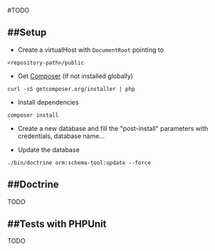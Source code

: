#TODO

##Setup
---

- Create a virtualHost with `DocumentRoot` pointing to
```
<repository-path>/public
```

- Get [Composer](http://getcomposer.org/) (if not installed globally)
```
curl -sS getcomposer.org/installer | php
```

- Install dependencies
```
composer install
```

- Create a new database and fill the "post-install" parameters with credentials, database name...

- Update the database
```
./bin/doctrine orm:schema-tool:update --force
```


##Doctrine
---
TODO


##Tests with PHPUnit
---
TODO
